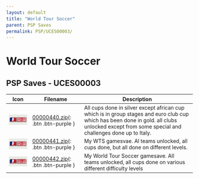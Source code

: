 ```yaml
---
layout: default
title: "World Tour Soccer"
parent: PSP Saves
permalink: PSP/UCES00003/
---
```

# World Tour Soccer

## PSP Saves - UCES00003

| Icon | Filename | Description |
|------|----------|-------------|
| ![World Tour Soccer](ICON0.PNG) | [00000440.zip](00000440.zip){: .btn .btn-purple } | All cups done in silver except african cup which is in group stages and euro club cup which has been done in gold. all clubs unlocked except from some special and challenges done up to Italy. |
| ![World Tour Soccer](ICON0.PNG) | [00000441.zip](00000441.zip){: .btn .btn-purple } | My WTS gamesvae. Al teams unlocked, all cups done, but all done on different levels. |
| ![World Tour Soccer](ICON0.PNG) | [00000442.zip](00000442.zip){: .btn .btn-purple } | My World Tour Soccer gamesave. All teams unlocked, all cups done on various different difficulty levels |
